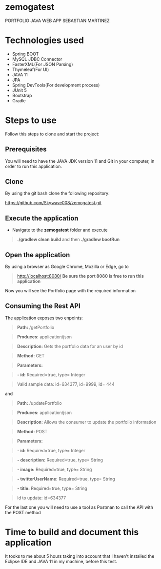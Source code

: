 # zemogatest
PORTFOLIO JAVA WEB APP SEBASTIAN MARTINEZ

# Technologies used

- Spring BOOT
- MySQL JDBC Connector
- FasterXML(For JSON Parsing)
- Thymeleaf(For UI)
- JAVA 11
- JPA
- Spring DevTools(For development process)
- JUnit 5
- Bootstrap 
- Gradle

# Steps to use

Follow this steps to clone and start the project:

## Prerequisites

You will need to have the JAVA JDK version 11 and Git in your computer, in order to run this application.

## Clone

By using the git bash clone the following repository:

https://github.com/Skywave008/zemogatest.git

## Execute the application

- Navigate to the **zemogatest** folder and execute
>**./gradlew clean build**
> and then 
> **./gradlew bootRun**

## Open the application

By using a browser as Google Chrome, Mozilla or Edge, go to 
> [http://localhost:8080/](http://localhost:8080/)
**Be sure the port 8080 is free to run this application**

Now you will see the Portfolio page with the required information

## Consuming the Rest API

The application exposes two enpoints:

>**Path:** /getPortfolio

>**Produces:** application/json

>**Description:** Gets the portfolio data for an user by id

>**Method:** GET

>**Parameters:**

>**- id:** Required=true, type= Integer

>Valid sample data: id=634377, id=9999, id= 444

and

>**Path:** /updatePortfolio

>**Produces:** application/json

>**Description:** Allows the consumer to update the portfolio information

>**Method:** POST

>**Parameters:**

>**- id:** Required=true, type= Integer

>**- description:** Required=true, type= String

>**- image:** Required=true, type= String

>**- twitterUserName:** Required=true, type= String

>**- title:** Required=true, type= String

>Id to update: id=634377

For the last one you will need to use a tool as Postman to call the API with the POST method

# Time to build and document this application

It tooks to me about 5 hours taking into account that I haven't installed the Eclipse IDE and JAVA 11 in my machine, before this test.
